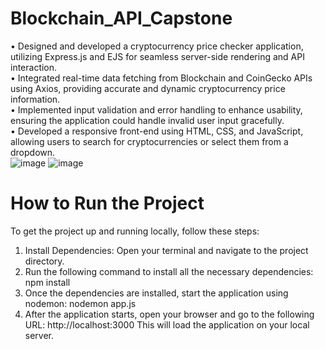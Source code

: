 # Blockchain_API_Capstone
• Designed and developed a cryptocurrency price checker application, utilizing Express.js and EJS for seamless server-side rendering and API interaction. <br />
• Integrated real-time data fetching from Blockchain and CoinGecko APIs using Axios, providing accurate and dynamic
cryptocurrency price information. <br />
• Implemented input validation and error handling to enhance usability, ensuring the application could handle invalid user
input gracefully. <br />
• Developed a responsive front-end using HTML, CSS, and JavaScript, allowing users to search for cryptocurrencies or
select them from a dropdown. <br />
![image](https://github.com/user-attachments/assets/2e65c13c-8d8d-4f8e-8a7a-be5233bff509)
![image](https://github.com/user-attachments/assets/af10a767-8251-4511-8268-1fb51e2c7549)

# How to Run the Project

To get the project up and running locally, follow these steps:
1. Install Dependencies: Open your terminal and navigate to the project directory.
2. Run the following command to install all the necessary dependencies: npm install
3. Once the dependencies are installed, start the application using nodemon: nodemon app.js
4. After the application starts, open your browser and go to the following URL: http://localhost:3000
This will load the application on your local server.
